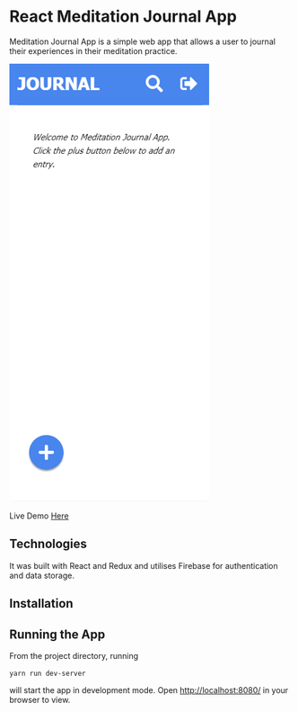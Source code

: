 # React Meditation Journal App

Meditation Journal App is a simple web app that allows a user to journal their experiences in their meditation practice.

![React Meditation Journal App Demo](demo.gif)

Live Demo [Here](http://meditation-journal-app.herokuapp.com/dashboard)

## Technologies

It was built with React and Redux and utilises Firebase for authentication and data storage.

## Installation

## Running the App

From the project directory, running

```
yarn run dev-server
```

will start the app in development mode. Open [http://localhost:8080/](http://localhost:8080/) in your browser to view.
